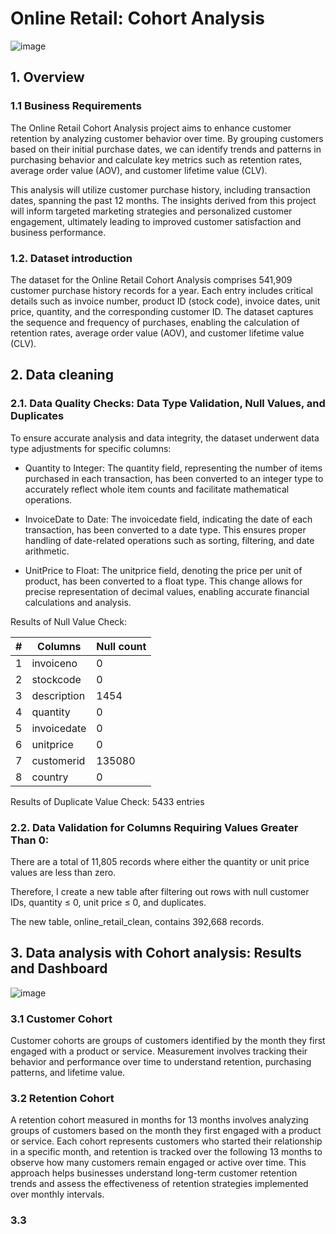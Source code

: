 # Online Retail: Cohort Analysis

![image](https://github.com/linhnguyen2601/SQL-Projects/assets/166676829/8250b800-cf06-478c-8bee-485f2cf70e0f)

## 1. Overview

### 1.1 Business Requirements

The Online Retail Cohort Analysis project aims to enhance customer retention by analyzing customer behavior over time. By grouping customers based on their initial purchase dates, we can identify trends and patterns in purchasing behavior and calculate key metrics such as retention rates, average order value (AOV), and customer lifetime value (CLV). 

This analysis will utilize customer purchase history, including transaction dates, spanning the past 12 months. The insights derived from this project will inform targeted marketing strategies and personalized customer engagement, ultimately leading to improved customer satisfaction and business performance.

### 1.2. Dataset introduction

The dataset for the Online Retail Cohort Analysis comprises 541,909 customer purchase history records for a year. Each entry includes critical details such as invoice number, product ID (stock code), invoice dates, unit price, quantity, and the corresponding customer ID. The dataset captures the sequence and frequency of purchases, enabling the calculation of retention rates, average order value (AOV), and customer lifetime value (CLV).

## 2. Data cleaning

### 2.1. Data Quality Checks: Data Type Validation, Null Values, and Duplicates

To ensure accurate analysis and data integrity, the dataset underwent data type adjustments for specific columns:

- Quantity to Integer: The quantity field, representing the number of items purchased in each transaction, has been converted to an integer type to accurately reflect whole item counts and facilitate mathematical operations.

- InvoiceDate to Date: The invoicedate field, indicating the date of each transaction, has been converted to a date type. This ensures proper handling of date-related operations such as sorting, filtering, and date arithmetic.

- UnitPrice to Float: The unitprice field, denoting the price per unit of product, has been converted to a float type. This change allows for precise representation of decimal values, enabling accurate financial calculations and analysis.

Results of Null Value Check:

| # | Columns |   Null count |
| --- | --- | --- |   
| 1 | invoiceno | 0 |
| 2 | stockcode | 0 |
| 3 | description | 1454 |
| 4 | quantity | 0|
| 5 | invoicedate | 0|
| 6 | unitprice | 0 |
| 7 | customerid | 135080 |
| 8 | country | 0 |

Results of Duplicate Value Check: 5433 entries

### 2.2. Data Validation for Columns Requiring Values Greater Than 0:

There are a total of 11,805 records where either the quantity or unit price values are less than zero.

Therefore, I create a new table after filtering out rows with null customer IDs, quantity ≤ 0, unit price ≤ 0, and duplicates.

The new table, online_retail_clean, contains 392,668 records.

## 3. Data analysis with Cohort analysis: Results and Dashboard

![image](https://github.com/linhnguyen2601/SQL-Projects/assets/166676829/f9521853-836c-4cb0-b5ee-8b8b702d8b11)

### 3.1 Customer Cohort

Customer cohorts are groups of customers identified by the month they first engaged with a product or service. Measurement involves tracking their behavior and performance over time to understand retention, purchasing patterns, and lifetime value.



### 3.2 Retention Cohort

A retention cohort measured in months for 13 months involves analyzing groups of customers based on the month they first engaged with a product or service. Each cohort represents customers who started their relationship in a specific month, and retention is tracked over the following 13 months to observe how many customers remain engaged or active over time. This approach helps businesses understand long-term customer retention trends and assess the effectiveness of retention strategies implemented over monthly intervals.

### 3.3 



